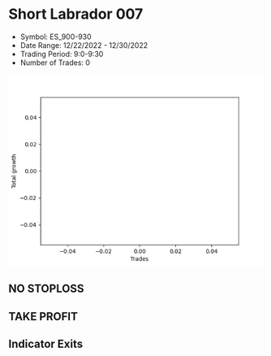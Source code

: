# Short Labrador 007 
- Symbol: ES_900-930
- Date Range: 12/22/2022 - 12/30/2022
- Trading Period: 9:0-9:30
- Number of Trades: 0

![Plot](ShortLabrador007ES_900-930.png)
## NO STOPLOSS














## TAKE PROFIT











## Indicator Exits

